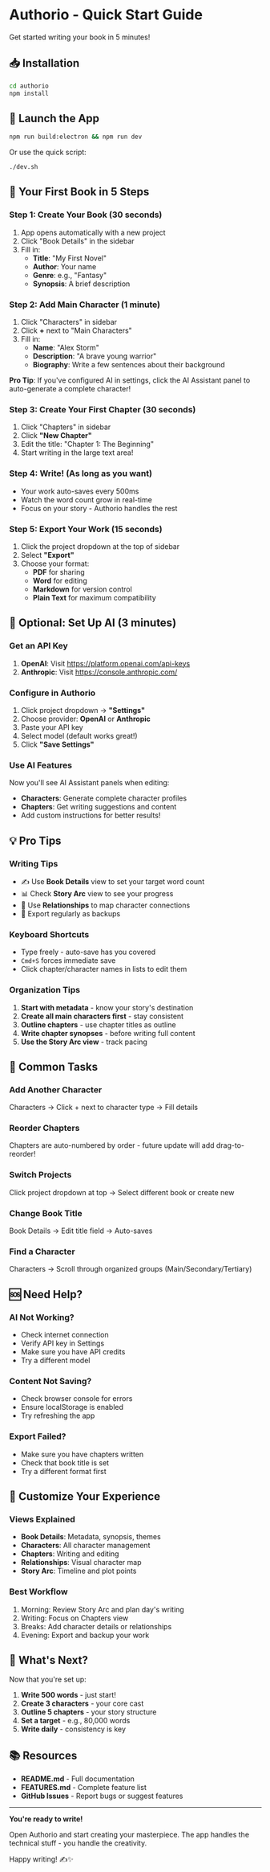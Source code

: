 # Authorio - Quick Start Guide

Get started writing your book in 5 minutes!

## 📥 Installation

```bash
cd authorio
npm install
```

## 🚀 Launch the App

```bash
npm run build:electron && npm run dev
```

Or use the quick script:
```bash
./dev.sh
```

## 📖 Your First Book in 5 Steps

### Step 1: Create Your Book (30 seconds)
1. App opens automatically with a new project
2. Click "Book Details" in the sidebar
3. Fill in:
   - **Title**: "My First Novel"
   - **Author**: Your name
   - **Genre**: e.g., "Fantasy"
   - **Synopsis**: A brief description

### Step 2: Add Main Character (1 minute)
1. Click "Characters" in sidebar
2. Click **+** next to "Main Characters"
3. Fill in:
   - **Name**: "Alex Storm"
   - **Description**: "A brave young warrior"
   - **Biography**: Write a few sentences about their background

**Pro Tip**: If you've configured AI in settings, click the AI Assistant panel to auto-generate a complete character!

### Step 3: Create Your First Chapter (30 seconds)
1. Click "Chapters" in sidebar
2. Click **"New Chapter"**
3. Edit the title: "Chapter 1: The Beginning"
4. Start writing in the large text area!

### Step 4: Write! (As long as you want)
- Your work auto-saves every 500ms
- Watch the word count grow in real-time
- Focus on your story - Authorio handles the rest

### Step 5: Export Your Work (15 seconds)
1. Click the project dropdown at the top of sidebar
2. Select **"Export"**
3. Choose your format:
   - **PDF** for sharing
   - **Word** for editing
   - **Markdown** for version control
   - **Plain Text** for maximum compatibility

## 🤖 Optional: Set Up AI (3 minutes)

### Get an API Key
1. **OpenAI**: Visit https://platform.openai.com/api-keys
2. **Anthropic**: Visit https://console.anthropic.com/

### Configure in Authorio
1. Click project dropdown → **"Settings"**
2. Choose provider: **OpenAI** or **Anthropic**
3. Paste your API key
4. Select model (default works great!)
5. Click **"Save Settings"**

### Use AI Features
Now you'll see AI Assistant panels when editing:
- **Characters**: Generate complete character profiles
- **Chapters**: Get writing suggestions and content
- Add custom instructions for better results!

## 💡 Pro Tips

### Writing Tips
- ✍️ Use **Book Details** view to set your target word count
- 📊 Check **Story Arc** view to see your progress
- 🔗 Use **Relationships** to map character connections
- 💾 Export regularly as backups

### Keyboard Shortcuts
- Type freely - auto-save has you covered
- `Cmd+S` forces immediate save
- Click chapter/character names in lists to edit them

### Organization Tips
1. **Start with metadata** - know your story's destination
2. **Create all main characters first** - stay consistent
3. **Outline chapters** - use chapter titles as outline
4. **Write chapter synopses** - before writing full content
5. **Use the Story Arc view** - track pacing

## 🎯 Common Tasks

### Add Another Character
Characters → Click + next to character type → Fill details

### Reorder Chapters
Chapters are auto-numbered by order - future update will add drag-to-reorder!

### Switch Projects
Click project dropdown at top → Select different book or create new

### Change Book Title
Book Details → Edit title field → Auto-saves

### Find a Character
Characters → Scroll through organized groups (Main/Secondary/Tertiary)

## 🆘 Need Help?

### AI Not Working?
- Check internet connection
- Verify API key in Settings
- Make sure you have API credits
- Try a different model

### Content Not Saving?
- Check browser console for errors
- Ensure localStorage is enabled
- Try refreshing the app

### Export Failed?
- Make sure you have chapters written
- Check that book title is set
- Try a different format first

## 🎨 Customize Your Experience

### Views Explained
- **Book Details**: Metadata, synopsis, themes
- **Characters**: All character management
- **Chapters**: Writing and editing
- **Relationships**: Visual character map
- **Story Arc**: Timeline and plot points

### Best Workflow
1. Morning: Review Story Arc and plan day's writing
2. Writing: Focus on Chapters view
3. Breaks: Add character details or relationships
4. Evening: Export and backup your work

## 🚀 What's Next?

Now that you're set up:
1. **Write 500 words** - just start!
2. **Create 3 characters** - your core cast
3. **Outline 5 chapters** - your story structure
4. **Set a target** - e.g., 80,000 words
5. **Write daily** - consistency is key

## 📚 Resources

- **README.md** - Full documentation
- **FEATURES.md** - Complete feature list
- **GitHub Issues** - Report bugs or suggest features

---

**You're ready to write!** 

Open Authorio and start creating your masterpiece. The app handles the technical stuff - you handle the creativity.

Happy writing! ✍️✨



